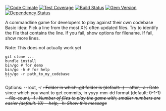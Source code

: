 [![Code Climate](https://codeclimate.com/github/compwron/knowgame/badges/gpa.svg)](https://codeclimate.com/github/compwron/knowgame)
[![Test Coverage](https://codeclimate.com/github/compwron/knowgame/badges/coverage.svg)](https://codeclimate.com/github/compwron/knowgame)
[![Build Status](https://travis-ci.org/compwron/knowgame.svg)](https://travis-ci.org/compwron/knowgame)
[![Gem Version](https://badge.fury.io/compwron/knowgame.png)](http://badge.fury.io/compwron/knowgame)
[![Dependency Status](https://gemnasium.com/compwron/knowgame.png)](https://gemnasium.com/compwron/knowgame)


A commandline game for developers to play against their own codebase
Basic idea: Pick a line from the most X% often updated files. Try to identify the file that contains the line. If you fail, show options for filename. If fail, show more lines.

Note: This does not actually work yet

````
git clone ...
bundle install
bin/go # for demo
bin/go -h # for help
bin/go -r path_to_my_codebase
```

````
Options:
        --root, -r <s>:   Folder in which .git folder is (default: .)
       --after, -a <s>:   Date since which you want to get commits, in yyyy-mm-dd format (default: 0-1-1)
  --file-count, -f <i>:   Number of files to play the game with; smaller numbers are easier (default: 10)
            --help, -h:   Show this message
````
